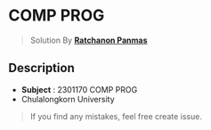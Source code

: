 # COMP PROG

> Solution By **[Ratchanon Panmas](https://fb.com/qq.panmas)**

## Description
- **Subject** : 2301170 COMP PROG
- Chulalongkorn University

> If you find any mistakes, feel free create issue.

